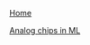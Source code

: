 [Home](https://comradeboiledpotato.github.io/#/?id=_10247boiledpotato39s-blog)

[Analog chips in ML](https://comradeboiledpotato.github.io/#/Post1?id=analog-chips-in-machine-learning-a-simple-introduction)



